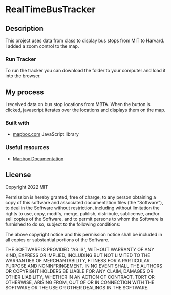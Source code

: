 # RealTimeBusTracker

## Description

This project uses data from class to display bus stops from MIT to Harvard.
I added a zoom control to the map.


### Run Tracker
To run the tracker you can download the folder to your computer and load it into the browser. 

## My process

I received data on bus stop locations from MBTA. When the button is clicked, javascript iterates over the locations and displays them on the map.

### Built with

- [mapbox.com](https://www.mapbox.com/) JavaScript library

### Useful resources

- [Mapbox Documentation](https://docs.mapbox.com/)

## License
Copyright 2022 MIT

Permission is hereby granted, free of charge, to any person obtaining a copy of this software and associated documentation files (the "Software"), to deal in the Software without restriction, including without limitation the rights to use, copy, modify, merge, publish, distribute, sublicense, and/or sell copies of the Software, and to permit persons to whom the Software is furnished to do so, subject to the following conditions:

The above copyright notice and this permission notice shall be included in all copies or substantial portions of the Software.

THE SOFTWARE IS PROVIDED "AS IS", WITHOUT WARRANTY OF ANY KIND, EXPRESS OR IMPLIED, INCLUDING BUT NOT LIMITED TO THE WARRANTIES OF MERCHANTABILITY, FITNESS FOR A PARTICULAR PURPOSE AND NONINFRINGEMENT. IN NO EVENT SHALL THE AUTHORS OR COPYRIGHT HOLDERS BE LIABLE FOR ANY CLAIM, DAMAGES OR OTHER LIABILITY, WHETHER IN AN ACTION OF CONTRACT, TORT OR OTHERWISE, ARISING FROM, OUT OF OR IN CONNECTION WITH THE SOFTWARE OR THE USE OR OTHER DEALINGS IN THE SOFTWARE.
